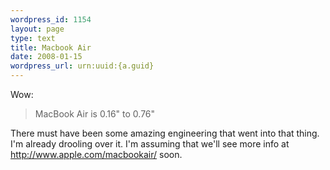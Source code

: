 ```yaml
--- 
wordpress_id: 1154
layout: page
type: text
title: Macbook Air
date: 2008-01-15  
wordpress_url: urn:uuid:{a.guid}
---
```

<p>Wow:</p>

<blockquote>
    <p>MacBook Air is 0.16" to 0.76"</p>
</blockquote>

<p>There must have been some amazing engineering that went into that thing. I'm already drooling over it. I'm assuming that we'll see more info at <a href="http://www.apple.com/macbookair/">http://www.apple.com/macbookair/</a> soon.</p>
